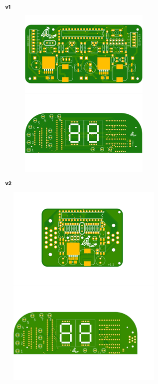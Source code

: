 
### v1

<p align="center">
    <img height="250" src="https://raw.githubusercontent.com/ViniciusGambi/LondriBajaEletronics2019/main/pcbs/v1/mainboard/renders/manufacturing.png">
    <img height="250" src="https://raw.githubusercontent.com/ViniciusGambi/LondriBajaEletronics2019/main/pcbs/v1/display/renders/manufacturing.png">
</p>

### v2

<p align="center">
    <img height="300" src="https://raw.githubusercontent.com/ViniciusGambi/LondriBajaEletronics2019/main/pcbs/v2/mainboard/export/renders/new-mainboard-top.png">
    <img height="300" src="https://raw.githubusercontent.com/ViniciusGambi/LondriBajaEletronics2019/main/pcbs/v2/display/export/renders/bottom.png">
</p>